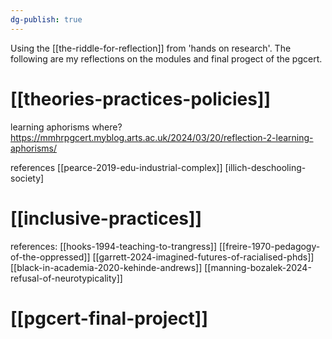 ```yaml
---
dg-publish: true
---
```

 Using the [[the-riddle-for-reflection]] from 'hands on research'. The following are my reflections on the modules and final progect of the pgcert.

# [[theories-practices-policies]]

learning aphorisms where? https://mmhrpgcert.myblog.arts.ac.uk/2024/03/20/reflection-2-learning-aphorisms/

references
[[pearce-2019-edu-industrial-complex]]
[illich-deschooling-society]
# [[inclusive-practices]]

references: 
[[hooks-1994-teaching-to-trangress]]
[[freire-1970-pedagogy-of-the-oppressed]]
[[garrett-2024-imagined-futures-of-racialised-phds]]
[[black-in-academia-2020-kehinde-andrews]]
[[manning-bozalek-2024-refusal-of-neurotypicality]]

# [[pgcert-final-project]]

